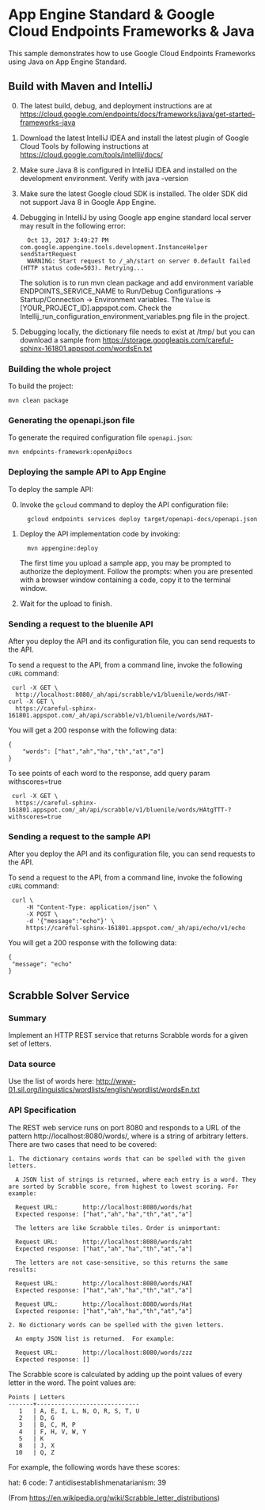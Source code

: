 # App Engine Standard & Google Cloud Endpoints Frameworks & Java

This sample demonstrates how to use Google Cloud Endpoints Frameworks using
Java on App Engine Standard.

## Build with Maven and IntelliJ
0. The latest build, debug, and deployment instructions are at https://cloud.google.com/endpoints/docs/frameworks/java/get-started-frameworks-java
0. Download the latest IntelliJ IDEA and install the latest plugin of Google Cloud Tools by following instructions at https://cloud.google.com/tools/intellij/docs/
0. Make sure Java 8 is configured in IntelliJ IDEA and installed on the development environment. Verify with java -version
0. Make sure the latest Google cloud SDK is installed. The older SDK did not support Java 8 in Google App Engine.
0. Debugging in IntelliJ by using Google app engine standard local server may result in the following error:
    
         Oct 13, 2017 3:49:27 PM com.google.appengine.tools.development.InstanceHelper sendStartRequest    
         WARNING: Start request to /_ah/start on server 0.default failed (HTTP status code=503). Retrying...

    The solution is to run mvn clean package and add environment variable ENDPOINTS_SERVICE_NAME to Run/Debug Configurations -> Startup/Connection ->
 Environment variables. The `Value` is [YOUR_PROJECT_ID].appspot.com. Check the Intellij_run_configuration_environment_variables.png file in the project.
 
0. Debugging locally, the dictionary file needs to exist at /tmp/ but you can download a sample from
    https://storage.googleapis.com/careful-sphinx-161801.appspot.com/wordsEn.txt

### Building the whole project

To build the project:

    mvn clean package

### Generating the openapi.json file

To generate the required configuration file `openapi.json`:

    mvn endpoints-framework:openApiDocs

### Deploying the sample API to App Engine

To deploy the sample API:

0. Invoke the `gcloud` command to deploy the API configuration file:

         gcloud endpoints services deploy target/openapi-docs/openapi.json

0. Deploy the API implementation code by invoking:

         mvn appengine:deploy

    The first time you upload a sample app, you may be prompted to authorize the
    deployment. Follow the prompts: when you are presented with a browser window
    containing a code, copy it to the terminal window.

0. Wait for the upload to finish.

### Sending a request to the bluenile API

After you deploy the API and its configuration file, you can send requests
to the API.

To send a request to the API, from a command line, invoke the following `cURL`
command:

     curl -X GET \
      http://localhost:8080/_ah/api/scrabble/v1/bluenile/words/HAT-
    curl -X GET \
      https://careful-sphinx-161801.appspot.com/_ah/api/scrabble/v1/bluenile/words/HAT-

You will get a 200 response with the following data:

    {
        "words": ["hat","ah","ha","th","at","a"]
    }
    
To see points of each word to the response, add query param withscores=true
     
     curl -X GET \
      https://careful-sphinx-161801.appspot.com/_ah/api/scrabble/v1/bluenile/words/HAtgTTT-?withscores=true

### Sending a request to the sample API

After you deploy the API and its configuration file, you can send requests
to the API.

To send a request to the API, from a command line, invoke the following `cURL`
command:

     curl \
         -H "Content-Type: application/json" \
         -X POST \
         -d '{"message":"echo"}' \
         https://careful-sphinx-161801.appspot.com/_ah/api/echo/v1/echo

You will get a 200 response with the following data:

    {
     "message": "echo"
    }


## Scrabble Solver Service

### Summary

Implement an HTTP REST service that returns Scrabble words for a given set of letters.

### Data source

Use the list of words here: http://www-01.sil.org/linguistics/wordlists/english/wordlist/wordsEn.txt

### API Specification

The REST web service runs on port 8080 and responds to a URL of the pattern http://localhost:8080/words/<letters>, where <letters> is a string of arbitrary
letters. There are two cases that need to be covered:

    1. The dictionary contains words that can be spelled with the given letters.

      A JSON list of strings is returned, where each entry is a word. They are sorted by Scrabble score, from highest to lowest scoring. For example:

      Request URL:       http://localhost:8080/words/hat
      Expected response: ["hat","ah","ha","th","at","a"]

      The letters are like Scrabble tiles. Order is unimportant:

      Request URL:       http://localhost:8080/words/aht
      Expected response: ["hat","ah","ha","th","at","a"]

      The letters are not case-sensitive, so this returns the same results:

      Request URL:       http://localhost:8080/words/HAT
      Expected response: ["hat","ah","ha","th","at","a"]

      Request URL:       http://localhost:8080/words/Hat
      Expected response: ["hat","ah","ha","th","at","a"]

    2. No dictionary words can be spelled with the given letters.

      An empty JSON list is returned.  For example:

      Request URL:       http://localhost:8080/words/zzz
      Expected response: []

The Scrabble score is calculated by adding up the point values of every letter in the word.
The point values are:

    Points | Letters
    -------+-----------------------------
       1   | A, E, I, L, N, O, R, S, T, U
       2   | D, G
       3   | B, C, M, P
       4   | F, H, V, W, Y
       5   | K
       8   | J, X
      10   | Q, Z

For example, the following words have these scores:

hat:  6
code: 7
antidisestablishmenatarianism: 39

(From https://en.wikipedia.org/wiki/Scrabble_letter_distributions)
